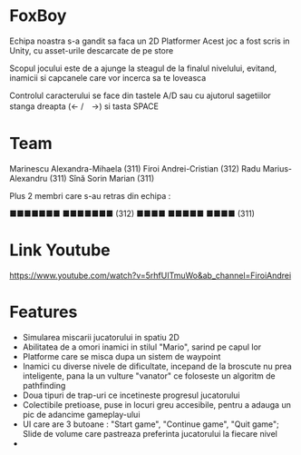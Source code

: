 # FoxBoy

Echipa noastra s-a gandit sa faca un 2D Platformer
Acest joc a fost scris in Unity, cu asset-urile descarcate de pe store

Scopul jocului este de a ajunge la steagul de la finalul nivelului, evitand, inamicii si capcanele care vor incerca sa te loveasca

Controlul caracterului se face din tastele A/D sau cu ajutorul sagetiilor stanga dreapta (← /　→) si tasta SPACE

# Team

Marinescu Alexandra-Mihaela (311)
Firoi Andrei-Cristian (312)
Radu Marius-Alexandru (311)
Sînă Sorin Marian (311)

Plus 2 membri care s-au retras din echipa :

■■■■■■■ ■■■■■■■ (312)
■■■■ ■■■■■ ■■■■ (311)

# Link Youtube
https://www.youtube.com/watch?v=5rhfUITmuWo&ab_channel=FiroiAndrei


# Features

* Simularea miscarii jucatorului in spatiu 2D
* Abilitatea de a omori inamici in stilul "Mario", sarind pe capul lor
* Platforme care se misca dupa un sistem de waypoint
* Inamici cu diverse nivele de dificultate, incepand de la broscute nu prea inteligente, pana la un vulture "vanator" ce foloseste un algoritm de pathfinding
* Doua tipuri de trap-uri ce incetineste progresul jucatorului
* Colectibile pretioase, puse in locuri greu accesibile, pentru a adauga un pic de adancime gameplay-ului
* UI care are 3 butoane : "Start game", "Continue game", "Quit game"; Slide de volume care pastreaza preferinta jucatorului la fiecare nivel
* 
